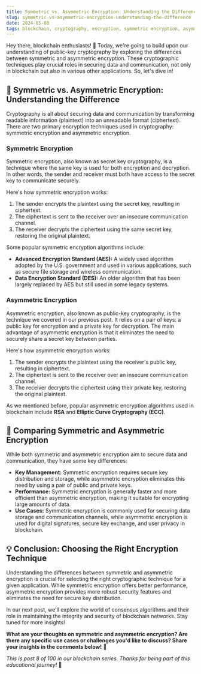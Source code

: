 ```yaml
---
title: Symmetric vs. Asymmetric Encryption: Understanding the Difference
slug: symmetric-vs-asymmetric-encryption-understanding-the-difference
date: 2024-05-08
tags: blockchain, cryptography, encryption, symmetric encryption, asymmetric encryption
---
```


Hey there, blockchain enthusiasts! 🎉 Today, we're going to build upon our understanding of public-key cryptography by exploring the differences between symmetric and asymmetric encryption. These cryptographic techniques play crucial roles in securing data and communication, not only in blockchain but also in various other applications. So, let's dive in!

## 🔐 Symmetric vs. Asymmetric Encryption: Understanding the Difference

Cryptography is all about securing data and communication by transforming readable information (plaintext) into an unreadable format (ciphertext). There are two primary encryption techniques used in cryptography: symmetric encryption and asymmetric encryption.

### Symmetric Encryption

Symmetric encryption, also known as secret key cryptography, is a technique where the same key is used for both encryption and decryption. In other words, the sender and receiver must both have access to the secret key to communicate securely.

Here's how symmetric encryption works:

1. The sender encrypts the plaintext using the secret key, resulting in ciphertext.
2. The ciphertext is sent to the receiver over an insecure communication channel.
3. The receiver decrypts the ciphertext using the same secret key, restoring the original plaintext.

Some popular symmetric encryption algorithms include:

- **Advanced Encryption Standard (AES):** A widely used algorithm adopted by the U.S. government and used in various applications, such as secure file storage and wireless communication.
- **Data Encryption Standard (DES):** An older algorithm that has been largely replaced by AES but still used in some legacy systems.

### Asymmetric Encryption

Asymmetric encryption, also known as public-key cryptography, is the technique we covered in our previous post. It relies on a pair of keys: a public key for encryption and a private key for decryption. The main advantage of asymmetric encryption is that it eliminates the need to securely share a secret key between parties.

Here's how asymmetric encryption works:

1. The sender encrypts the plaintext using the receiver's public key, resulting in ciphertext.
2. The ciphertext is sent to the receiver over an insecure communication channel.
3. The receiver decrypts the ciphertext using their private key, restoring the original plaintext.

As we mentioned before, popular asymmetric encryption algorithms used in blockchain include **RSA** and **Elliptic Curve Cryptography (ECC)**.

## 🧐 Comparing Symmetric and Asymmetric Encryption

While both symmetric and asymmetric encryption aim to secure data and communication, they have some key differences:

- **Key Management:** Symmetric encryption requires secure key distribution and storage, while asymmetric encryption eliminates this need by using a pair of public and private keys.
- **Performance:** Symmetric encryption is generally faster and more efficient than asymmetric encryption, making it suitable for encrypting large amounts of data.
- **Use Cases:** Symmetric encryption is commonly used for securing data storage and communication channels, while asymmetric encryption is used for digital signatures, secure key exchange, and user privacy in blockchain.

## 💡 Conclusion: Choosing the Right Encryption Technique

Understanding the differences between symmetric and asymmetric encryption is crucial for selecting the right cryptographic technique for a given application. While symmetric encryption offers better performance, asymmetric encryption provides more robust security features and eliminates the need for secure key distribution.

In our next post, we'll explore the world of consensus algorithms and their role in maintaining the integrity and security of blockchain networks. Stay tuned for more insights!

**What are your thoughts on symmetric and asymmetric encryption? Are there any specific use cases or challenges you'd like to discuss? Share your insights in the comments below!** 🤔

*This is post 8 of 100 in our blockchain series. Thanks for being part of this educational journey!* 🚀